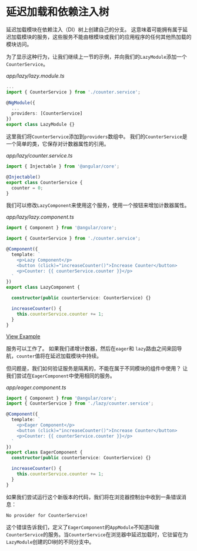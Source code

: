 # 延迟加载和依赖注入树

延迟加载模块在依赖注入（DI）树上创建自己的分支。 这意味着可能拥有属于延迟加载模块的服务，这些服务不能由根模块或我们的应用程序的任何其他热加载的模块访问。

为了显示这种行为，让我们继续上一节的示例，并向我们的`LazyModule`添加一个`CounterService`。

*app/lazy/lazy.module.ts*

```typescript
...
import { CounterService } from './counter.service';

@NgModule({
  ...
  providers: [CounterService]
})
export class LazyModule {}
```

这里我们将`CounterService`添加到`providers`数组中。 我们的`CounterService`是一个简单的类，它保存对计数器属性的引用。

*app/lazy/counter.service.ts*

```typescript
import { Injectable } from '@angular/core';

@Injectable()
export class CounterService {
  counter = 0;
}
```

我们可以修改`LazyComponent`来使用这个服务，使用一个按钮来增加计数器属性。

*app/lazy/lazy.component.ts*

```typescript
import { Component } from '@angular/core';

import { CounterService } from './counter.service';

@Component({
  template: `
    <p>Lazy Component</p>
    <button (click)="increaseCounter()">Increase Counter</button>
    <p>Counter: {{ counterService.counter }}</p>
  `
})
export class LazyComponent {

  constructor(public counterService: CounterService) {}

  increaseCounter() {
    this.counterService.counter += 1;
  }
}
```

[View Example](https://plnkr.co/edit/RUp3QhHWmxBIQQAAw2im?p=preview)

服务可以工作了。 如果我们递增计数器，然后在`eager`和 `lazy`路由之间来回导航，`counter`值将在延迟加载模块中持续。

但问题是，我们如何验证服务是隔离的，不能在属于不同模块的组件中使用？ 让我们尝试在`EagerComponent`中使用相同的服务。

*app/eager.component.ts*

```typescript
import { Component } from '@angular/core';
import { CounterService } from './lazy/counter.service';

@Component({
  template: `
    <p>Eager Component</p>
    <button (click)="increaseCounter()">Increase Counter</button>
    <p>Counter: {{ counterService.counter }}</p>
  `
})
export class EagerComponent {
  constructor(public counterService: CounterService) {}

  increaseCounter() {
    this.counterService.counter += 1;
  }
}
```

如果我们尝试运行这个新版本的代码，我们将在浏览器控制台中收到一条错误消息：

```
No provider for CounterService!
```

这个错误告诉我们，定义了`EagerComponent`的`AppModule`不知道叫做`CounterService`的服务。当`CounterService`在浏览器中延迟加载时，它驻留在为`LazyModule`创建的DI树的不同分支中。